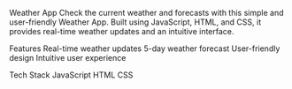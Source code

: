 Weather App
Check the current weather and forecasts with this simple and user-friendly Weather App. Built using JavaScript, HTML, and CSS, it provides real-time weather updates and an intuitive interface.

Features
Real-time weather updates
5-day weather forecast
User-friendly design
Intuitive user experience

Tech Stack
JavaScript
HTML
CSS
